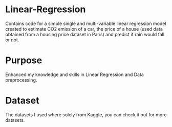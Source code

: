 # Linear-Regression
Contains code for a simple single and multi-variable linear regression model created to estimate CO2 emission of a car, the price of a house (used data obtained from a housing price dataset in Paris) and predict if rain would fall or not. 

# Purpose
Enhanced my knowledge and skills in Linear Regression and Data preprocessing.

# Dataset
The datasets I used where solely from Kaggle, you can check it out for more datasets.
